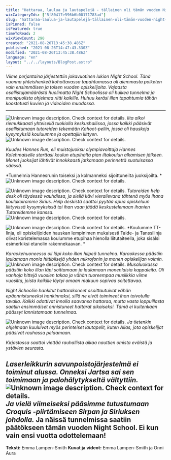 ```yaml
---
title: "Hattaraa, laulua ja lautapelejä - tällainen oli tämän vuoden Night School"
wixCategoryIds: ["5f80417e596b6b00171783ad"]
slug: "hattaraa-laulua-ja-lautapelejä-tällainen-oli-tämän-vuoden-night-school"
isPinned: false
isFeatured: true
timeToRead: 2
wixViewCount: 290
created: "2021-08-26T13:45:38.486Z"
published: "2021-08-26T14:47:43.330Z"
modified: "2021-08-26T13:45:38.486Z"
language: "en"
layout: "../../layouts/BlogPost.astro"
---
```

*Viime perjantaina järjestettiin jokavuotinen lukion Night School. Tänä vuonna yhteishenkeä kohottavassa tapahtumassa oli aiemmasta poiketen vain ensimmäisen ja toisen vuoden opiskelijoita. Vajaasta osallistujamäärästä huolimatta Night Schoolissa oli huikea tunnelma ja monipuolista ohjelmaa riitti kaikille. Huhuu keräsi illan tapahtumia tähän koostetusti kuvien ja videoiden muodossa.*

---
![Unknown image description. Check context for details.](https://static.wixstatic.com/media/07242a_d7a608fc6bc047f08b4fcb26b2ba9f26~mv2.jpg) <!-- Original name: Kahoot.jpg -->
<span style="textAlignment:center;">*Ilta alkoi riemukkaasti yhteisellä tuokiolla keskushallissa, jossa kaikki pääsivät osallistumaan tutoreiden tekemään Kahoot-peliin, jossa oli hauskoja kysymyksiä kouluumme ja opettajiin liittyen.*</span>
<span style="textAlignment:center;"></span>
![Unknown image description. Check context for details.](https://static.wixstatic.com/media/07242a_53123e5261c342bdb507e77b5295c965~mv2.jpg) <!-- Original name: Hannesrun_loppu.jpg -->


<span style="textAlignment:center;">*Kuudes Hannes Run, eli muistojuoksu olympiavoittaja Hannes Kolehmaiselle starttasi koulun etupihalta pian iltakoulun alkamisen jälkeen. Monet juoksijat lähtivät innokkaasti jatkamaan perinnettä suotuisassa säässä.*</span>
<span style="textAlignment:center;"></span>

<span style="textAlignment:center;">*Tunnelmia Hannesrunin toiseksi ja kolmanneksi sijoittuneilta juoksijoilta. *</span>
<span style="textAlignment:center;"></span>
![Unknown image description. Check context for details.](https://static.wixstatic.com/media/07242a_c7a3e3cbdd8e44f788557c741a896dfb~mv2.jpg) <!-- Original name: Tutor_Helpdesk.jpg -->

![Unknown image description. Check context for details.](https://static.wixstatic.com/media/07242a_9b87da4339944df28090f5e307408359~mv2.jpg) <!-- Original name: Sirius_Tutor.jpg -->
<span style="textAlignment:center;">*Tutoreiden help desk oli täydessä vauhdissa, ja siellä kävi vierailevana tähtenä myös ihana koulukoiramme Sirius. Help deskistä saattoi pyytää apua opiskeluun liittyvissä kysymyksissä tai ihan vaan jäädä keskustelemaan ihanien Tutoreidemme kanssa.*</span>
<span style="textAlignment:center;"></span>
![Unknown image description. Check context for details.](https://static.wixstatic.com/media/07242a_149e6a5d2e454ab6850e7c955a07444c~mv2.jpg) <!-- Original name: TT-linja_katutaide.jpg -->

![Unknown image description. Check context for details.](https://static.wixstatic.com/media/07242a_29a4540ac2964e8c90697919d6febd76~mv2.jpg) <!-- Original name: liitutaidetta.jpg -->
<span style="textAlignment:center;">*Koulumme TT-linja, eli opiskelijoiden hauskan lempinimen mukaisesti Taide- ja Tanssilinja olivat koristelemassa koulumme etupihaa hienolla liitutaiteella, joka sisälsi esimerkiksi etanolin rakennekaavan. *</span>
<span style="textAlignment:center;"></span>

<span style="textAlignment:center;">*Karaokehuoneessa oli läpi koko illan hilpeä tunnelma. Karaokessa päästiin laulamaan monia hittibiisejä yhden mikrofonin ja monen opiskelijan voimin.*</span>
<span style="textAlignment:center;"></span>
![Unknown image description. Check context for details.](https://static.wixstatic.com/media/07242a_87eebd8527ca4cbabc4a9fd94eeebd57~mv2.jpg) <!-- Original name: Michael_M1.jpg -->
<span style="textAlignment:center;">*Musaluokassa päästiin koko illan läpi soittamaan ja laulamaan monenlaisia kappaleita. Oli vanhoja hittejä vuosien takaa ja vähän tuoreempaa musiikkia viime vuosilta, joista kaikille löytyi omaan makuun sopivaa soitettavaa.*</span>
<span style="textAlignment:center;"></span>

<span style="textAlignment:center;">*Night Schooliin hankitut hattarakoneet osoittautuivat vähän epäonnistuneeksi hankinnaksi, sillä ne eivät toimineet ihan toivotulla tavalla. Kaikki odottivat innolla saavansa hattaraa, mutta vasta loppuillasta saatiin ensimmäiset onnistuneet hattarat aikaiseksi. Tämä ei kuitenkaan päässyt lannistamaan tunnelmaa.*</span>

![Unknown image description. Check context for details.](https://static.wixstatic.com/media/07242a_cd1dfc1a7f504dcf94e1dc668d0376d2~mv2.jpg) <!-- Original name: Lautapelejä.jpg -->
<span style="textAlignment:center;">*Ja tietenkin ohjelmaan kuuluivat myös perinteiset lautapelit, kuten Alias, jota opiskelijat pääsivät rauhassa pelaamaan.*</span>
<span style="textAlignment:center;"></span>

<span style="textAlignment:center;">*Kirjastossa saattoi viettää rauhallista aikaa nauttien omista eväistä ja ystävien seurasta.*</span>
<span style="textAlignment:center;"></span>

<span style="textAlignment:center;">*Laserleikkurin savunpoistojärjestelmä ei toiminut alussa. Onneksi Jartsa sai sen toimimaan ja palohälytykseltä vältyttiin.*</span>
<span style="textAlignment:center;"></span>
![Unknown image description. Check context for details.](https://static.wixstatic.com/media/07242a_68efb63d2e9a4add874562a0ea4352aa~mv2.jpg) <!-- Original name: Sirius_croquis.jpg -->
<span style="textAlignment:center;">*Ja vielä viimeiseksi pääsimme tutustumaan Croquis -piirtämiseen Sirpan ja Siriuksen johdolla.*</span>
<span style="textAlignment:center;"></span>
<span style="textAlignment:left;">Ja näissä tunnelmissa saatiin päätökseen tämän vuoden Night School. Ei kun vain ensi vuotta odottelemaan!</span>
<span style="textAlignment:center;"></span>
---

<span style="textAlignment:left;"></span>
**Teksti:** Emma Lampen-Smith
**Kuvat ja videot:** Emma Lampen-Smith ja Onni Aura







